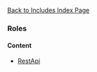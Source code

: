 [Back to Includes Index Page](https://github.com/SorinGFS/express-access-proxy/blob/master/config/servers/includes)

### Roles

#### Content
- [RestApi](https://github.com/SorinGFS/express-access-proxy/blob/master/config/servers/includes/base/objects/roles/rest-api)